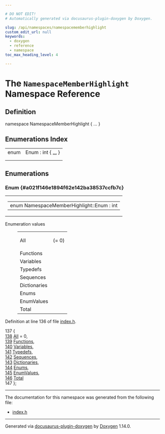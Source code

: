 ```yaml
---

# DO NOT EDIT!
# Automatically generated via docusaurus-plugin-doxygen by Doxygen.

slug: /api/namespaces/namespacememberhighlight
custom_edit_url: null
keywords:
  - doxygen
  - reference
  - namespace
toc_max_heading_level: 4

---
```


<div class="doxyPage">

# The `NamespaceMemberHighlight` Namespace Reference



## Definition

<div class="doxyDefinition">
namespace NamespaceMemberHighlight { ... }
</div>

## Enumerations Index

<table class="doxyMembersIndex">

<tr class="doxyMemberIndexItem">
<td class="doxyMemberIndexItemType" align="left" valign="top">enum</td>
<td class="doxyMemberIndexItemName" align="left" valign="top">Enum : int { <a href="#a021f146e1894f62e142ba38537ccfb7c">...</a> }</td>
</tr>
<tr class="doxyMemberIndexDescription">
<td class="doxyMemberIndexDescriptionLeft"></td>
<td class="doxyMemberIndexDescriptionRight">
</td>
</tr>
<tr class="doxyMemberIndexSeparator">
<td class="doxyMemberIndexSeparator" colspan="2"></td>
</tr>

</table>


<div class="doxySectionDef">

## Enumerations

### Enum {#a021f146e1894f62e142ba38537ccfb7c}

<div class="doxyMemberItem">
<div class="doxyMemberProto">
<table class="doxyMemberLabels">
<tr class="doxyMemberLabels">
<td class="doxyMemberLabelsLeft">
<table class="doxyMemberName">
<tr>
<td class="doxyMemberName">enum NamespaceMemberHighlight::Enum : int</td>
</tr>
</table>
</td>
</tr>
</table>
</div>
<div class="doxyMemberDoc">

<dl class="doxyEnumList">
<dt class="doxyEnumTableTitle">Enumeration values</dt>
<dd>
<table class="doxyEnumTable">

<tr class="doxyEnumItem">
<td class="doxyEnumItemName">All<a id="a021f146e1894f62e142ba38537ccfb7ca361bea90e10d43996b1baed4e51cbd62"></a></td>
<td class="doxyEnumItemDescription"><p> (= 0)</p></td>
</tr>

<tr class="doxyEnumItem">
<td class="doxyEnumItemName">Functions<a id="a021f146e1894f62e142ba38537ccfb7ca69da3a4829e3330851f4ca6d2828018f"></a></td>
<td class="doxyEnumItemDescription"><p></p></td>
</tr>

<tr class="doxyEnumItem">
<td class="doxyEnumItemName">Variables<a id="a021f146e1894f62e142ba38537ccfb7ca653b486e14d3775eff75c1fc3582557a"></a></td>
<td class="doxyEnumItemDescription"><p></p></td>
</tr>

<tr class="doxyEnumItem">
<td class="doxyEnumItemName">Typedefs<a id="a021f146e1894f62e142ba38537ccfb7ca600a97f79b076618a0891f10352c0fdb"></a></td>
<td class="doxyEnumItemDescription"><p></p></td>
</tr>

<tr class="doxyEnumItem">
<td class="doxyEnumItemName">Sequences<a id="a021f146e1894f62e142ba38537ccfb7ca612a9d9df61450edc5503a6bf328b3b1"></a></td>
<td class="doxyEnumItemDescription"><p></p></td>
</tr>

<tr class="doxyEnumItem">
<td class="doxyEnumItemName">Dictionaries<a id="a021f146e1894f62e142ba38537ccfb7ca058990972fd9b9f273438f613c9599c5"></a></td>
<td class="doxyEnumItemDescription"><p></p></td>
</tr>

<tr class="doxyEnumItem">
<td class="doxyEnumItemName">Enums<a id="a021f146e1894f62e142ba38537ccfb7ca3c3fda61a1823a23e8c49f3c915859f3"></a></td>
<td class="doxyEnumItemDescription"><p></p></td>
</tr>

<tr class="doxyEnumItem">
<td class="doxyEnumItemName">EnumValues<a id="a021f146e1894f62e142ba38537ccfb7ca2c419cf729051a9e2eef2743ccc9f84d"></a></td>
<td class="doxyEnumItemDescription"><p></p></td>
</tr>

<tr class="doxyEnumItem">
<td class="doxyEnumItemName">Total<a id="a021f146e1894f62e142ba38537ccfb7ca0871415d5e1675ebcdb37b458fc8b67f"></a></td>
<td class="doxyEnumItemDescription"><p></p></td>
</tr>

</table>
</dd>
</dl>

<p>Definition at line 136 of file <a href="/web-doxygen/docs/api/files/src/index-h">index.h</a>.</p>

<div class="doxyProgramListing">

<div class="doxyCodeLine"><span class="doxyLineNumber">137</span><span class="doxyLineContent"><span class="doxyHighlight">  {</span></span></div>
<div class="doxyCodeLine"><span class="doxyLineNumber"><a href="#a021f146e1894f62e142ba38537ccfb7ca361bea90e10d43996b1baed4e51cbd62">138</a></span><span class="doxyLineContent"><span class="doxyHighlight">    <a href="#a021f146e1894f62e142ba38537ccfb7ca361bea90e10d43996b1baed4e51cbd62">All</a> = 0,</span></span></div>
<div class="doxyCodeLine"><span class="doxyLineNumber"><a href="#a021f146e1894f62e142ba38537ccfb7ca69da3a4829e3330851f4ca6d2828018f">139</a></span><span class="doxyLineContent"><span class="doxyHighlight">    <a href="#a021f146e1894f62e142ba38537ccfb7ca69da3a4829e3330851f4ca6d2828018f">Functions</a>,</span></span></div>
<div class="doxyCodeLine"><span class="doxyLineNumber"><a href="#a021f146e1894f62e142ba38537ccfb7ca653b486e14d3775eff75c1fc3582557a">140</a></span><span class="doxyLineContent"><span class="doxyHighlight">    <a href="#a021f146e1894f62e142ba38537ccfb7ca653b486e14d3775eff75c1fc3582557a">Variables</a>,</span></span></div>
<div class="doxyCodeLine"><span class="doxyLineNumber"><a href="#a021f146e1894f62e142ba38537ccfb7ca600a97f79b076618a0891f10352c0fdb">141</a></span><span class="doxyLineContent"><span class="doxyHighlight">    <a href="#a021f146e1894f62e142ba38537ccfb7ca600a97f79b076618a0891f10352c0fdb">Typedefs</a>,</span></span></div>
<div class="doxyCodeLine"><span class="doxyLineNumber"><a href="#a021f146e1894f62e142ba38537ccfb7ca612a9d9df61450edc5503a6bf328b3b1">142</a></span><span class="doxyLineContent"><span class="doxyHighlight">    <a href="#a021f146e1894f62e142ba38537ccfb7ca612a9d9df61450edc5503a6bf328b3b1">Sequences</a>,</span></span></div>
<div class="doxyCodeLine"><span class="doxyLineNumber"><a href="#a021f146e1894f62e142ba38537ccfb7ca058990972fd9b9f273438f613c9599c5">143</a></span><span class="doxyLineContent"><span class="doxyHighlight">    <a href="#a021f146e1894f62e142ba38537ccfb7ca058990972fd9b9f273438f613c9599c5">Dictionaries</a>,</span></span></div>
<div class="doxyCodeLine"><span class="doxyLineNumber"><a href="#a021f146e1894f62e142ba38537ccfb7ca3c3fda61a1823a23e8c49f3c915859f3">144</a></span><span class="doxyLineContent"><span class="doxyHighlight">    <a href="#a021f146e1894f62e142ba38537ccfb7ca3c3fda61a1823a23e8c49f3c915859f3">Enums</a>,</span></span></div>
<div class="doxyCodeLine"><span class="doxyLineNumber"><a href="#a021f146e1894f62e142ba38537ccfb7ca2c419cf729051a9e2eef2743ccc9f84d">145</a></span><span class="doxyLineContent"><span class="doxyHighlight">    <a href="#a021f146e1894f62e142ba38537ccfb7ca2c419cf729051a9e2eef2743ccc9f84d">EnumValues</a>,</span></span></div>
<div class="doxyCodeLine"><span class="doxyLineNumber"><a href="#a021f146e1894f62e142ba38537ccfb7ca0871415d5e1675ebcdb37b458fc8b67f">146</a></span><span class="doxyLineContent"><span class="doxyHighlight">    <a href="#a021f146e1894f62e142ba38537ccfb7ca0871415d5e1675ebcdb37b458fc8b67f">Total</a></span></span></div>
<div class="doxyCodeLine"><span class="doxyLineNumber">147</span><span class="doxyLineContent"><span class="doxyHighlight">  };</span></span></div>

</div>

</div>
</div>

</div>

<hr/>

<p>The documentation for this namespace was generated from the following file:</p>

<ul>
<li><a href="/web-doxygen/docs/api/files/src/index-h">index.h</a></li>
</ul>

<hr/>

<p class="doxyGeneratedBy">Generated via <a href="https://github.com/xpack/docusaurus-plugin-doxygen">docusaurus-plugin-doxygen</a> by <a href="https://www.doxygen.nl">Doxygen</a> 1.14.0.</p>

</div>
